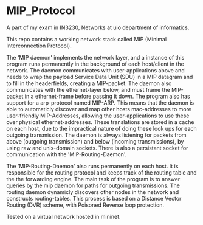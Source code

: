 # MIP_Protocol

A part of my exam in IN3230, Networks at uio department of informatics. 

This repo contains a working network stack called MIP (Minimal Interconnection Protocol).

The 'MIP daemon' implements the network layer, and a instance of this program runs permanently in the background of each host/client in the network.
The daemon communicates with user-applications above and needs to wrap the payload Service Data Unit (SDU) in a MIP datagram and to fill in the headerfields, 
creating a MIP-packet. The daemon also communicates with the ethernet-layer below, and must frame the MIP-packet in a ethernet-frame before passing it down. 
The program also has support for a arp-protocol named MIP-ARP. This means that the daemon is able to automaticly discover and map other hosts mac-addresses to
more user-friendly MIP-Addresses, allowing the user-applications to use these over physical ethernet-addresses. These translations are stored in a cache on each host, 
due to the impractical nature of doing these look ups for each outgoing transmission. The daemon is always listening for packets from above (outgoing transmission) 
and below (incoming transmissions), by using raw and unix-domain sockets. There is also a persistant socket for communication with the 'MIP-Routing-Daemon'.

The 'MIP-Routing-Daemon' also runs permanently on each host. It is responsible for the routing protocol and keeps track of the routing table and the
the forwarding engine. The main task of the program is to answer queries by the mip daemon for paths for outgoing transmissions. The routing daemon dynamicly discovers 
other nodes in the network and constructs routing-tables. This process is based on a Distance Vector Routing (DVR) scheme, with Poisoned Reverse loop protection.

Tested on a virtual network hosted in mininet. 
